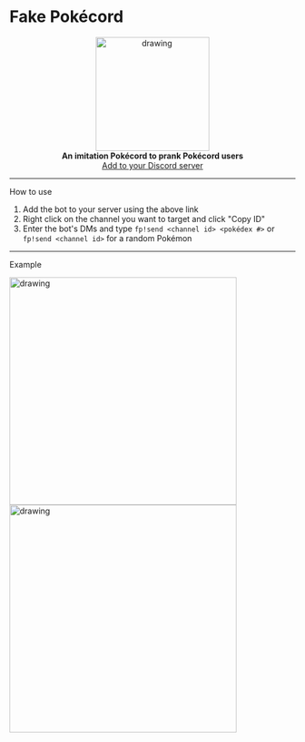 # Fake Pokécord
<p align="center">
    <img src="https://i.imgur.com/BI9GlbJ.png" alt="drawing" width="200"/>
    <br> 
    <b> An imitation Pokécord to prank Pokécord users </b>
    <br>
    <a href="https://discord.com/api/oauth2/authorize?client_id=641125454731804673&permissions=8&scope=bot" align="center">
       Add to your Discord server 
    </a>
</p>

---

How to use

1. Add the bot to your server using the above link
2. Right click on the channel you want to target and click "Copy ID"
3. Enter the bot's DMs and type ```fp!send <channel id> <pokédex #>``` or ```fp!send <channel id>``` for a random Pokémon

---

Example


<img src="https://i.imgur.com/0LR11k4.png" alt="drawing" width="400"/>
<img src="https://i.imgur.com/M9YIosj.png" alt="drawing" width="400"/>

